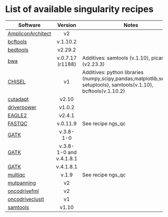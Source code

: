 # List of available singularity recipes

| Software                                                                                                          | Version         | Notes |
| ----------------------------------------------------------------------------------------------------------------- |:---------------:| ----- |
[AmpliconArchitect](https://github.com/virajbdeshpande/AmpliconArchitect)                                           | v2              | | 
[bcftools](http://www.htslib.org/)                                                                                  | v.1.10.2        | |
[bedtools](https://github.com/arq5x/bedtools2/)                                                                     | v2.29.2         | |
[bwa](https://github.com/lh3/bwa)                                                                                   | v.0.7.17 (r1188)| Additives: samtools (v.1.10), picard (v2.23.3) |
[CHISEL](https://github.com/raphael-group/chisel )                                                                  | v1              | Additives: python libraries (numpy,scipy,pandas,matplotlib,seaborn, setuptools), samtools(v.1.10), bcftools(v.1.10.2) |
[cutadapt](https://cutadapt.readthedocs.io/en/stable/)                                                              | v2.10           | |
[driverpower](https://driverpower.readthedocs.io/en/latest/)                                                        | v1.0.2          | |
[EAGLE2](https://alkesgroup.broadinstitute.org/Eagle/)                                                              | v2.4.1          | |
[FASTQC](https://www.bioinformatics.babraham.ac.uk/projects/fastqc/)                                                | v.0.11.9        | See recipe ngs_qc |
[GATK](https://storage.googleapis.com/gatk-software/package-archive/gatk/GenomeAnalysisTK-3.8-1-0-gf15c1c3ef.tar.bz2) | v.3.8-1-0     | |
[GATK](https://github.com/broadinstitute/gatk/)                                                                     | v.3.8-1-0 and v.4.1.8.1 | |
[GATK](https://github.com/broadinstitute/gatk/)                                                                     | v.4.1.8.1       | |
[multiqc](https://multiqc.info/)                                                                                    | v.1.9           | See recipe ngs_qc |
[mutpanning](https://github.com/vanallenlab/MutPanningV2)                                                           | v2              | |
[oncodrivefml](https://bitbucket.org/bbglab/oncodrivefml/src/master/)                                               | v2              | |
[oncodriveclustl](https://bitbucket.org/bbglab/oncodriveclustl/src/master/)                                         | v1              | |
[samtools](http://www.htslib.org/)                                                                                  | v1.10           | |